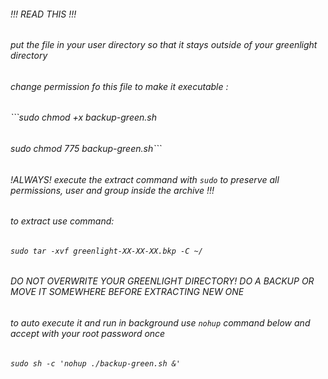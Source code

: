 ###### !!! READ THIS !!! 
###### put the file in your user directory so that it stays outside of your greenlight directory 
###### change permission fo this file to make it executable : 
###### ```sudo chmod +x backup-green.sh
###### sudo chmod 775 backup-green.sh``` 
###### !ALWAYS! execute the extract command with `sudo` to preserve all permissions, user and group inside the archive !!! 
###### to extract use command: 
###### ```sudo tar -xvf greenlight-XX-XX-XX.bkp -C ~/ ``` 
###### DO NOT OVERWRITE YOUR GREENLIGHT DIRECTORY! DO A BACKUP OR MOVE IT SOMEWHERE BEFORE EXTRACTING NEW ONE 
###### to auto execute it and run in background use `nohup` command below and accept with your root password once 
###### `sudo sh -c 'nohup ./backup-green.sh &' ` 

